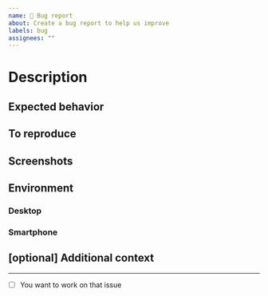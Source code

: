```yaml
---
name: 🐛 Bug report
about: Create a bug report to help us improve
labels: bug
assignees: ""
---
```


# Description

<!-- A clear and concise description of what the bug is. -->

## Expected behavior

<!-- A clear and concise description of what you expected to happen. -->

## To reproduce

<!--
Steps to reproduce the behavior:

1. Go to '...'
2. Click on '....'
3. Scroll down to '....'
4. See error
 -->

## Screenshots

<!-- If applicable, add screenshots to help explain your problem. -->

## Environment

### Desktop

<!-- (please complete the following information) -->

<!--
- OS: [e.g. macOS, Windows]
- Browser [e.g. chrome, safari] -->

### Smartphone

<!-- (please complete the following information) -->

<!--
- Device: [e.g. iPhone6]
- OS: [e.g. iOS8.1]
- Browser [e.g. stock browser, safari] -->

## [optional] Additional context

<!-- Add any other context about the problem here. -->

---

- [ ] You want to work on that issue
